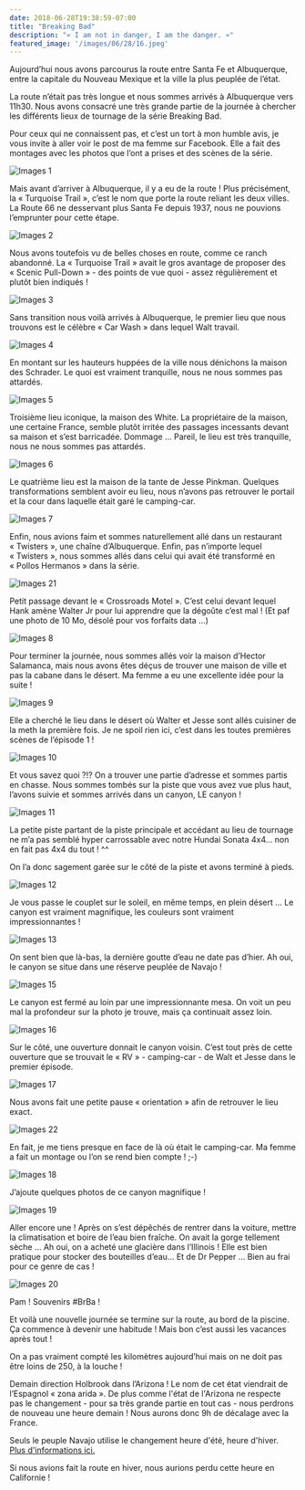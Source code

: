 ```yaml
---
date: 2018-06-28T19:38:59-07:00
title: "Breaking Bad"
description: "« I am not in danger, I am the danger. »"
featured_image: '/images/06/28/16.jpeg'
---
```


Aujourd’hui nous avons parcourus la route entre Santa Fe et Albuquerque, entre la capitale du Nouveau Mexique et la ville la plus peuplée de l’état.

La route n’était pas très longue et nous sommes arrivés à Albuquerque vers 11h30. Nous avons consacré une très grande partie de la journée à chercher les différents lieux de tournage de la série Breaking Bad.

Pour ceux qui ne connaissent pas, et c’est un tort à mon humble avis, je vous invite à aller voir le post de ma femme sur Facebook. Elle a fait des montages avec les photos que l’ont a prises et des scènes de la série.

![Images 1](/images/06/28/1.jpeg)

Mais avant d’arriver à Albuquerque, il y a eu de la route ! Plus précisément, la « Turquoise Trail », c’est le nom que porte la route reliant les deux villes. La Route 66 ne desservant plus Santa Fe depuis 1937, nous ne pouvions l’emprunter pour cette étape.

![Images 2](/images/06/28/2.jpeg)

Nous avons toutefois vu de belles choses en route, comme ce ranch abandonné. La « Turquoise Trail » avait le gros avantage de proposer des « Scenic Pull-Down » - des points de vue quoi - assez régulièrement et plutôt bien indiqués !

![Images 3](/images/06/28/3.jpeg)

Sans transition nous voilà arrivés à Albuquerque, le premier lieu que nous trouvons est le célèbre « Car Wash » dans lequel Walt travail. 

![Images 4](/images/06/28/4.jpeg)

En montant sur les hauteurs huppées de la ville nous dénichons la maison des Schrader. Le quoi est vraiment tranquille, nous ne nous sommes pas attardés.

![Images 5](/images/06/28/5.jpeg)

Troisième lieu iconique, la maison des White. La propriétaire de la maison, une certaine France, semble plutôt irritée des passages incessants devant sa maison et s’est barricadée. Dommage ... Pareil, le lieu est très tranquille, nous ne nous sommes pas attardés.

![Images 6](/images/06/28/6.jpeg)

Le quatrième lieu est la maison de la tante de Jesse Pinkman. Quelques transformations semblent avoir eu lieu, nous n’avons pas retrouver le portail et la cour dans laquelle était garé le camping-car.

![Images 7](/images/06/28/7.jpeg)

Enfin, nous avions faim et sommes naturellement allé dans un restaurant « Twisters », une chaîne d’Albuquerque. Enfin, pas n’importe lequel « Twisters », nous sommes allés dans celui qui avait été transformé en « Pollos Hermanos » dans la série.

![Images 21](/images/06/28/21.jpeg)

Petit passage devant le « Crossroads Motel ». C’est celui devant lequel Hank amène Walter Jr pour lui apprendre que la dégoûte c’est mal !
(Et paf une photo de 10 Mo, désolé pour vos forfaits data ...)

![Images 8](/images/06/28/8.jpeg)

Pour terminer la journée, nous sommes allés voir la maison d’Hector Salamanca, mais nous avons êtes déçus de trouver une maison de ville et pas la cabane dans le désert. Ma femme a eu une excellente idée pour la suite !

![Images 9](/images/06/28/9.jpeg)

Elle a cherché le lieu dans le désert où Walter et Jesse sont allés cuisiner de la meth la première fois. Je ne spoil rien ici, c’est dans les toutes premières scènes de l’épisode 1 !

![Images 10](/images/06/28/10.jpeg)

Et vous savez quoi ?!? On a trouver une partie d’adresse et sommes partis en chasse. Nous sommes tombés sur la piste que vous avez vue plus haut, l’avons suivie et sommes arrivés dans un canyon, LE canyon !

![Images 11](/images/06/28/11.jpeg)

La petite piste partant de la piste principale et accédant au lieu de tournage ne m’a pas semblé hyper carrossable avec notre Hundai Sonata 4x4... non en fait pas 4x4 du tout ! ^^

On l’a donc sagement garée sur le côté de la piste et avons terminé à pieds. 

![Images 12](/images/06/28/12.jpeg)

Je vous passe le couplet sur le soleil, en même temps, en plein désert ... Le canyon est vraiment magnifique, les couleurs sont vraiment impressionnantes !

![Images 13](/images/06/28/13.jpeg)

On sent bien que là-bas, la dernière goutte d’eau ne date pas d’hier. Ah oui, le canyon se situe dans une réserve peuplée de Navajo !

![Images 15](/images/06/28/15.jpeg)

Le canyon est fermé au loin par une impressionnante mesa. On voit un peu mal la profondeur sur la photo je trouve, mais ça continuait assez loin.

![Images 16](/images/06/28/16.jpeg)

Sur le côté, une ouverture donnait le canyon voisin. C’est tout près de cette ouverture que se trouvait le « RV » - camping-car - de Walt et Jesse dans le premier épisode.

![Images 17](/images/06/28/17.jpeg)

Nous avons fait une petite pause « orientation » afin de retrouver le lieu exact.

![Images 22](/images/06/28/22.jpeg)

En fait, je me tiens presque en face de là où était le camping-car. Ma femme a fait un montage ou l’on se rend bien compte ! ;-)

![Images 18](/images/06/28/18.jpeg)

J’ajoute quelques photos de ce canyon magnifique !

![Images 19](/images/06/28/19.jpeg)

Aller encore une ! Après on s’est dépêchés de rentrer dans la voiture, mettre la climatisation et boire de l’eau bien fraîche. On avait la gorge tellement sèche ... Ah oui, on a acheté une glacière dans l’Illinois ! Elle est bien pratique pour stocker des bouteilles d’eau... Et de Dr Pepper ... Bien au frai pour ce genre de cas !

![Images 20](/images/06/28/20.jpeg)

Pam ! Souvenirs #BrBa !

Et voilà une nouvelle journée se termine sur la route, au bord de la piscine. Ça commence à devenir une habitude ! Mais bon c’est aussi les vacances après tout ! 

On a pas vraiment compté les kilomètres aujourd’hui mais on ne doit pas être loins de 250, à la louche !

Demain direction Holbrook dans l’Arizona ! Le nom de cet état viendrait de l’Espagnol « zona arida ». De plus comme l'état de l'Arizona ne respecte pas le changement - pour sa très grande partie en tout cas - nous perdrons de nouveau une heure demain ! Nous aurons donc 9h de décalage avec la France.

Seuls le peuple Navajo utilise le changement heure d'été, heure d'hiver. [Plus d'informations ici.](https://www.timeanddate.com/time/us/arizona-no-dst.html)

Si nous avions fait la route en hiver, nous aurions perdu cette heure en Californie !
